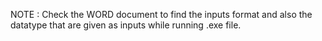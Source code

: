 NOTE : Check the WORD document to find the inputs format and also the datatype that are given as inputs while running .exe file.
